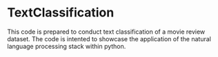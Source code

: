 # TextClassification
This code is prepared to conduct text classification of a movie review dataset. The code is intented to showcase the application of the natural language processing stack within python. 
